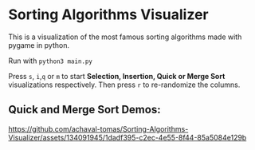 # Sorting Algorithms Visualizer
This is a visualization of the most famous sorting algorithms made with pygame in python.

Run with ```python3 main.py```

Press ```s```, ```i```,```q``` or ```m``` to start **Selection, Insertion, Quick or Merge Sort** visualizations respectively. Then press ```r``` to re-randomize the columns.

## Quick and Merge Sort Demos:
https://github.com/achaval-tomas/Sorting-Algorithms-Visualizer/assets/134091945/1dadf395-c2ec-4e55-8f44-85a5084e129b
